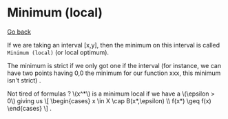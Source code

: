 # Minimum (local)

[Go back](..)

If we are taking an interval [x,y], then the minimum
on this interval is called `Minimum (local)` (or local optimum).

The minimum is strict if we only got one if the interval
<span class="tms">
(for instance, we can have two points having 0,0 the minimum
for our function xxx, this minimum isn't strict)
</span>.

<div>
Not tired of formulas ?
<span>\(x^*\)</span>
is a 
minimum local 
if we have a 
<span>\(\epsilon > 0\)</span>
giving us
<span>
\[
\begin{cases}
x \in X \cap B(x*,\epsilon) \\
f(x*) \geq f(x)
\end{cases}
\]
</span>.
</div>

